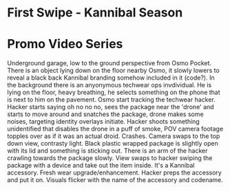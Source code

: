 # First Swipe - Kannibal Season

# Promo Video Series

Underground garage, low to the ground perspective from Osmo Pocket. There is an object lying down on the floor nearby Osmo, it slowly lowers to reveal a black back Kannibal branding somehow included in it (code?). In the background there is an anyonymous techwear ops invdividual. He is lying on the floor, heavy breathing, he selects something on the phone that is next to him on the pavement. Osmo start tracking the techwear hacker. Hacker starts saying oh no no no, sees the package near the 'drone' and starts to move around and snatches the package, drone makes some noises, targeting identity overlays initiate. Hacker shoots something unidentified that disables the drone in a puff of smoke, POV camera footage topples over as if it was an actual droid. Crashes. Camera swaps to the top down view, contrasty light. Black plastic wrapped package is slightly open with its lid and something is sticking out. There is an arm of the hacker crawling towards the package slowly. View swaps to hacker swiping the package with a device and take out the item inside. It's a Kannibal accessory. Fresh wear upgrade/enhancement. Hacker preps the accessory and put it on. Visuals flicker with the name of the accessory and codename.
